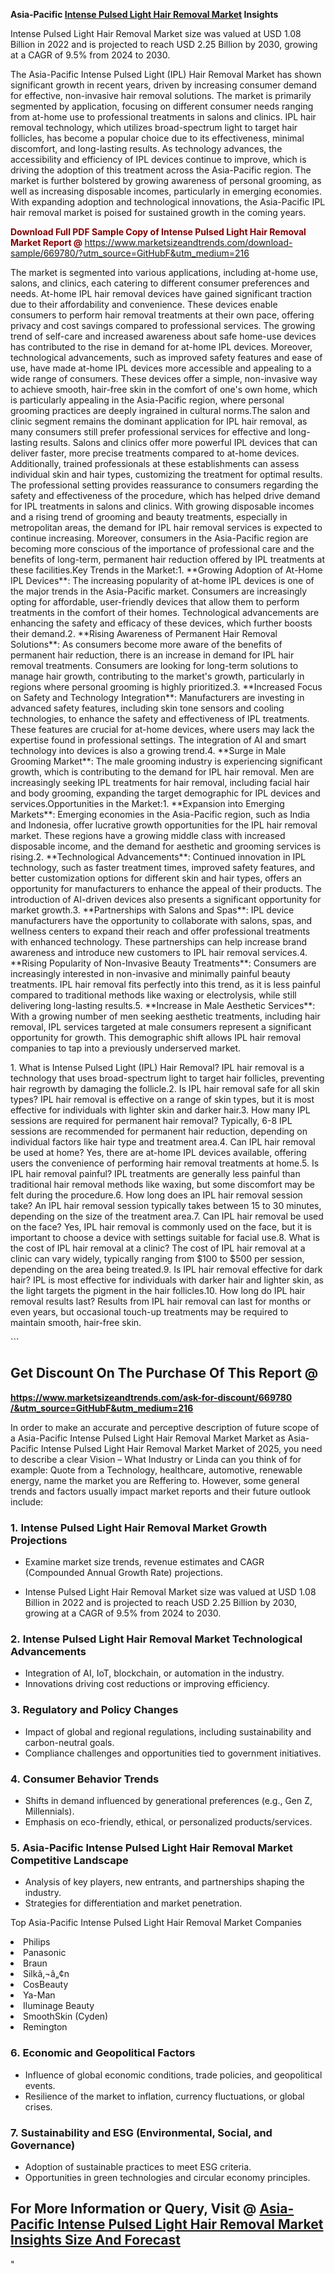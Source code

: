 <p><strong>Asia-Pacific&nbsp;<a href=""https://www.marketsizeandtrends.com/download-sample/669780/&amp;utm_source=GitHubF&amp;utm_medium=216"">Intense Pulsed Light Hair Removal Market</a> Insights</strong></p><p>Intense Pulsed Light Hair Removal Market size was valued at USD 1.08 Billion in 2022 and is projected to reach USD 2.25 Billion by 2030, growing at a CAGR of 9.5% from 2024 to 2030.</p><p><p>The Asia-Pacific Intense Pulsed Light (IPL) Hair Removal Market has shown significant growth in recent years, driven by increasing consumer demand for effective, non-invasive hair removal solutions. The market is primarily segmented by application, focusing on different consumer needs ranging from at-home use to professional treatments in salons and clinics. IPL hair removal technology, which utilizes broad-spectrum light to target hair follicles, has become a popular choice due to its effectiveness, minimal discomfort, and long-lasting results. As technology advances, the accessibility and efficiency of IPL devices continue to improve, which is driving the adoption of this treatment across the Asia-Pacific region. The market is further bolstered by growing awareness of personal grooming, as well as increasing disposable incomes, particularly in emerging economies. With expanding adoption and technological innovations, the Asia-Pacific IPL hair removal market is poised for sustained growth in the coming years. <p><strong><span style="color: #800000;">Download Full PDF Sample Copy of Intense Pulsed Light Hair Removal Market Report @</span>&nbsp;</strong><a href="https://www.marketsizeandtrends.com/download-sample/669780/?utm_source=GitHubF&amp;utm_medium=216" target="_blank">https://www.marketsizeandtrends.com/download-sample/669780/?utm_source=GitHubF&amp;utm_medium=216</a></p>The market is segmented into various applications, including at-home use, salons, and clinics, each catering to different consumer preferences and needs. At-home IPL hair removal devices have gained significant traction due to their affordability and convenience. These devices enable consumers to perform hair removal treatments at their own pace, offering privacy and cost savings compared to professional services. The growing trend of self-care and increased awareness about safe home-use devices has contributed to the rise in demand for at-home IPL devices. Moreover, technological advancements, such as improved safety features and ease of use, have made at-home IPL devices more accessible and appealing to a wide range of consumers. These devices offer a simple, non-invasive way to achieve smooth, hair-free skin in the comfort of one's own home, which is particularly appealing in the Asia-Pacific region, where personal grooming practices are deeply ingrained in cultural norms.The salon and clinic segment remains the dominant application for IPL hair removal, as many consumers still prefer professional services for effective and long-lasting results. Salons and clinics offer more powerful IPL devices that can deliver faster, more precise treatments compared to at-home devices. Additionally, trained professionals at these establishments can assess individual skin and hair types, customizing the treatment for optimal results. The professional setting provides reassurance to consumers regarding the safety and effectiveness of the procedure, which has helped drive demand for IPL treatments in salons and clinics. With growing disposable incomes and a rising trend of grooming and beauty treatments, especially in metropolitan areas, the demand for IPL hair removal services is expected to continue increasing. Moreover, consumers in the Asia-Pacific region are becoming more conscious of the importance of professional care and the benefits of long-term, permanent hair reduction offered by IPL treatments at these facilities.Key Trends in the Market:1. **Growing Adoption of At-Home IPL Devices**: The increasing popularity of at-home IPL devices is one of the major trends in the Asia-Pacific market. Consumers are increasingly opting for affordable, user-friendly devices that allow them to perform treatments in the comfort of their homes. Technological advancements are enhancing the safety and efficacy of these devices, which further boosts their demand.2. **Rising Awareness of Permanent Hair Removal Solutions**: As consumers become more aware of the benefits of permanent hair reduction, there is an increase in demand for IPL hair removal treatments. Consumers are looking for long-term solutions to manage hair growth, contributing to the market's growth, particularly in regions where personal grooming is highly prioritized.3. **Increased Focus on Safety and Technology Integration**: Manufacturers are investing in advanced safety features, including skin tone sensors and cooling technologies, to enhance the safety and effectiveness of IPL treatments. These features are crucial for at-home devices, where users may lack the expertise found in professional settings. The integration of AI and smart technology into devices is also a growing trend.4. **Surge in Male Grooming Market**: The male grooming industry is experiencing significant growth, which is contributing to the demand for IPL hair removal. Men are increasingly seeking IPL treatments for hair removal, including facial hair and body grooming, expanding the target demographic for IPL devices and services.Opportunities in the Market:1. **Expansion into Emerging Markets**: Emerging economies in the Asia-Pacific region, such as India and Indonesia, offer lucrative growth opportunities for the IPL hair removal market. These regions have a growing middle class with increased disposable income, and the demand for aesthetic and grooming services is rising.2. **Technological Advancements**: Continued innovation in IPL technology, such as faster treatment times, improved safety features, and better customization options for different skin and hair types, offers an opportunity for manufacturers to enhance the appeal of their products. The introduction of AI-driven devices also presents a significant opportunity for market growth.3. **Partnerships with Salons and Spas**: IPL device manufacturers have the opportunity to collaborate with salons, spas, and wellness centers to expand their reach and offer professional treatments with enhanced technology. These partnerships can help increase brand awareness and introduce new customers to IPL hair removal services.4. **Rising Popularity of Non-Invasive Beauty Treatments**: Consumers are increasingly interested in non-invasive and minimally painful beauty treatments. IPL hair removal fits perfectly into this trend, as it is less painful compared to traditional methods like waxing or electrolysis, while still delivering long-lasting results.5. **Increase in Male Aesthetic Services**: With a growing number of men seeking aesthetic treatments, including hair removal, IPL services targeted at male consumers represent a significant opportunity for growth. This demographic shift allows IPL hair removal companies to tap into a previously underserved market.<p>1. What is Intense Pulsed Light (IPL) Hair Removal? IPL hair removal is a technology that uses broad-spectrum light to target hair follicles, preventing hair regrowth by damaging the follicle.2. Is IPL hair removal safe for all skin types? IPL hair removal is effective on a range of skin types, but it is most effective for individuals with lighter skin and darker hair.3. How many IPL sessions are required for permanent hair removal? Typically, 6-8 IPL sessions are recommended for permanent hair reduction, depending on individual factors like hair type and treatment area.4. Can IPL hair removal be used at home? Yes, there are at-home IPL devices available, offering users the convenience of performing hair removal treatments at home.5. Is IPL hair removal painful? IPL treatments are generally less painful than traditional hair removal methods like waxing, but some discomfort may be felt during the procedure.6. How long does an IPL hair removal session take? An IPL hair removal session typically takes between 15 to 30 minutes, depending on the size of the treatment area.7. Can IPL hair removal be used on the face? Yes, IPL hair removal is commonly used on the face, but it is important to choose a device with settings suitable for facial use.8. What is the cost of IPL hair removal at a clinic? The cost of IPL hair removal at a clinic can vary widely, typically ranging from $100 to $500 per session, depending on the area being treated.9. Is IPL hair removal effective for dark hair? IPL is most effective for individuals with darker hair and lighter skin, as the light targets the pigment in the hair follicles.10. How long do IPL hair removal results last? Results from IPL hair removal can last for months or even years, but occasional touch-up treatments may be required to maintain smooth, hair-free skin.</p>```</p><h2><strong>Get Discount On The Purchase Of This Report @&nbsp;</strong></h2><p><strong><a href=""https://www.marketsizeandtrends.com/ask-for-discount/669780/&amp;utm_source=GitHubF&amp;utm_medium=216"" target=""_blank"">https://www.marketsizeandtrends.com/ask-for-discount/669780<br />/&amp;utm_source=GitHubF&amp;utm_medium=216</a></strong></p><p>In order to make an accurate and perceptive description of future scope of a Asia-Pacific&nbsp;Intense Pulsed Light Hair Removal Market Market as Asia-Pacific&nbsp;Intense Pulsed Light Hair Removal Market Market of 2025, you need to describe a clear Vision &ndash; What Industry or Linda can you think of for example: Quote from a Technology, healthcare, automotive, renewable energy, name the market you are Reffering to. However, some general trends and factors usually impact market reports and their future outlook include:</p><h3>1.&nbsp;<strong>Intense Pulsed Light Hair Removal Market Growth Projections</strong></h3><ul><li>Examine market size trends, revenue estimates and CAGR (Compounded Annual Growth Rate) projections.</li><li><p>Intense Pulsed Light Hair Removal Market size was valued at USD 1.08 Billion in 2022 and is projected to reach USD 2.25 Billion by 2030, growing at a CAGR of 9.5% from 2024 to 2030.</p></li></ul><h3>2.&nbsp;<strong>Intense Pulsed Light Hair Removal Market Technological Advancements</strong></h3><ul><li>Integration of AI, IoT, blockchain, or automation in the industry.</li><li>Innovations driving cost reductions or improving efficiency.</li></ul><h3>3.&nbsp;<strong>Regulatory and Policy Changes</strong></h3><ul><li>Impact of global and regional regulations, including sustainability and carbon-neutral goals.</li><li>Compliance challenges and opportunities tied to government initiatives.</li></ul><h3>4.&nbsp;<strong>Consumer Behavior Trends</strong></h3><ul><li>Shifts in demand influenced by generational preferences (e.g., Gen Z, Millennials).</li><li>Emphasis on eco-friendly, ethical, or personalized products/services.</li></ul><h3>5.&nbsp;<strong>Asia-Pacific Intense Pulsed Light Hair Removal Market Competitive Landscape</strong></h3><ul><li>Analysis of key players, new entrants, and partnerships shaping the industry.</li><li>Strategies for differentiation and market penetration.</li></ul><p data-pm-slice=""1 1 []"">Top Asia-Pacific Intense Pulsed Light Hair Removal Market Companies</p><div data-test-id=""""><p><li>Philips</li><li> Panasonic</li><li> Braun</li><li> Silkâ‚¬â„¢n</li><li> CosBeauty</li><li> Ya-Man</li><li> Iluminage Beauty</li><li> SmoothSkin (Cyden)</li><li> Remington</li></p></div><h3>6.&nbsp;<strong>Economic and Geopolitical Factors</strong></h3><ul><li>Influence of global economic conditions, trade policies, and geopolitical events.</li><li>Resilience of the market to inflation, currency fluctuations, or global crises.</li></ul><h3>7.&nbsp;<strong>Sustainability and ESG (Environmental, Social, and Governance)</strong></h3><ul><li>Adoption of sustainable practices to meet ESG criteria.</li><li>Opportunities in green technologies and circular economy principles.</li></ul><h2><strong>For More Information or Query, Visit @&nbsp;</strong><a href=""https://www.verifiedmarketreports.com/product/intense-pulsed-light-hair-removal-market/"" target=""_blank"">Asia-Pacific Intense Pulsed Light Hair Removal Market Insights Size And Forecast</a></h2>"
